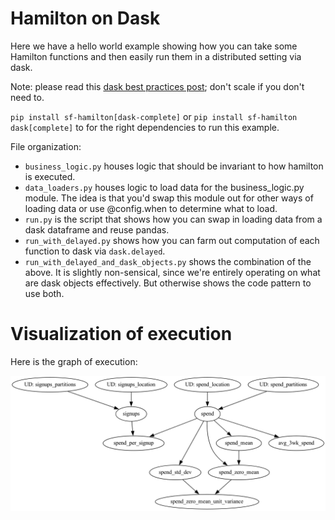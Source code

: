 # Hamilton on Dask

Here we have a hello world example showing how you can
take some Hamilton functions and then easily run them
in a distributed setting via dask.

Note: please read this [dask best practices post](https://docs.dask.org/en/stable/dataframe-best-practices.html);
don't scale if you don't need to.

`pip install sf-hamilton[dask-complete]`  or `pip install sf-hamilton dask[complete]` to for the right dependencies to run this example.

File organization:

* `business_logic.py` houses logic that should be invariant to how hamilton is executed.
* `data_loaders.py` houses logic to load data for the business_logic.py module. The
idea is that you'd swap this module out for other ways of loading data or use @config.when to determine what to load.
*  `run.py` is the script that shows how you can swap in loading data from a dask dataframe and reuse pandas.
*  `run_with_delayed.py` shows how you can farm out computation of each function to dask via `dask.delayed`.
*  `run_with_delayed_and_dask_objects.py` shows the combination of the above. It is slightly non-sensical, since we're
entirely operating on what are dask objects effectively. But otherwise shows the code pattern to use both.

# Visualization of execution
Here is the graph of execution:

![hello_world_dask](hello_world_dask.png)
